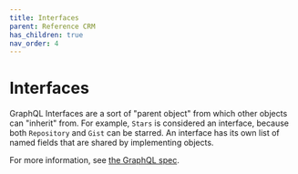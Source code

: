 ```yaml
---
title: Interfaces
parent: Reference CRM
has_children: true
nav_order: 4
---
```


# Interfaces

GraphQL Interfaces are a sort of "parent object" from which other objects can "inherit" from. For example, `Stars` is considered an interface, because both `Repository` and `Gist` can be starred. An interface has its own list of named fields that are shared by implementing objects.

For more information, see [the GraphQL spec](https://facebook.github.io/graphql/#sec-Interfaces).

